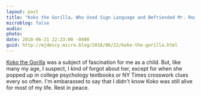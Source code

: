 ```yaml
---
layout: post
title: "Koko the Gorilla, Who Used Sign Language and Befriended Mr. Rogers, Dies at 46"
microblog: false
audio: 
photo: 
date: 2018-06-21 22:23:00 -0400
guid: http://mjdescy.micro.blog/2018/06/22/koko-the-gorilla.html
---
```

[Koko the Gorilla](https://www.nytimes.com/2018/06/21/us/koko-gorilla-death-sign-language.html) was a subject of fascination for me as a child. But, like many my age, I suspect, I kind of forgot about her, except for when she popped up in college psychology textbooks or NY Times crosswork clues every so often. I'm embarassed to say that I didn't know Koko was still alive for most of my life. Rest in peace.
